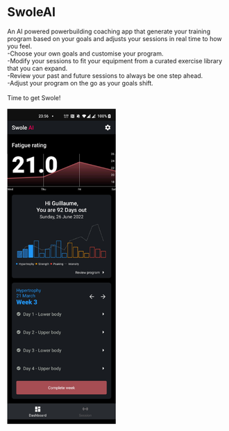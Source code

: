 # SwoleAI
An AI powered powerbuilding coaching app that generate your training program based on your goals and
adjusts your sessions in real time to how you feel.<br/>
-Choose your own goals and customise your program.<br/>
-Modify your sessions to fit your equipment from a curated exercise library that you can
expand.<br/>
-Review your past and future sessions to always be one step ahead.<br/>
-Adjust your program on the go as your goals shift.<br/>
<br/>
Time to get Swole!<br/>
<br/>
<img src="readme/dashboard.jpeg" alt="Dashboard image" width="250" />
